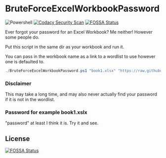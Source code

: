 # BruteForceExcelWorkbookPassword

![Powershell](https://github.com/PartTimeLegend/BruteForceExcelWorkbookPassword/workflows/Powershell/badge.svg) [![Codacy Security Scan](https://github.com/PartTimeLegend/BruteForceExcelWorkbookPassword/actions/workflows/codacy-analysis.yml/badge.svg)](https://github.com/PartTimeLegend/BruteForceExcelWorkbookPassword/actions/workflows/codacy-analysis.yml)
[![FOSSA Status](https://app.fossa.com/api/projects/git%2Bgithub.com%2FPartTimeLegend%2FBruteForceExcelWorkbookPassword.svg?type=shield)](https://app.fossa.com/projects/git%2Bgithub.com%2FPartTimeLegend%2FBruteForceExcelWorkbookPassword?ref=badge_shield)

Ever forgot your password for an Excel Workbook? Me neither! However some people do.

Put this script in the same dir as your workbook and run it.

You can pass in the workbook name as a link to a wordlist to use however one is defaulted to.

```powershell
./BruteForceExcelWorkbookPassword.ps1 "book1.xlsx" "https://raw.githubusercontent.com/openethereum/wordlist/master/res/wordlist.txt"
```

### Disclaimer
This may take a long time, and may also never actually find your password if it is not in the wordlist.

### Password for example book1.xslx
"password" at least I think it is. Try it and see.


## License
[![FOSSA Status](https://app.fossa.com/api/projects/git%2Bgithub.com%2FPartTimeLegend%2FBruteForceExcelWorkbookPassword.svg?type=large)](https://app.fossa.com/projects/git%2Bgithub.com%2FPartTimeLegend%2FBruteForceExcelWorkbookPassword?ref=badge_large)